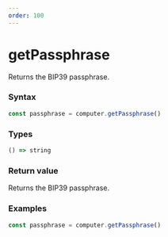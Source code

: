 ```yaml
---
order: 100
---
```


# getPassphrase

Returns the BIP39 passphrase.

### Syntax
```js
const passphrase = computer.getPassphrase()
```

### Types
```ts
() => string
```

### Return value

Returns the BIP39 passphrase.

### Examples
```ts
const passphrase = computer.getPassphrase()
```